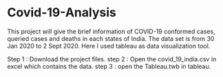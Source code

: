 # Covid-19-Analysis
This project will give the brief information of COVID-19 conformed cases, queried cases and deaths in each states of India. The data set is from 30 Jan 2020 to 2 Sept 2020. Here I used tableau as data visualization tool.


Step 1 : Download the project files. 
step 2 : Open the covid_19_india.csv in excel which contains the data.
step 3 : open the Tableau.twb in tableau.
